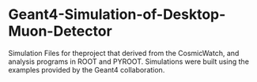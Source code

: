 # Geant4-Simulation-of-Desktop-Muon-Detector
Simulation Files for theproject that derived from the CosmicWatch, and analysis programs in ROOT and PYROOT.
Simulations were built using the examples provided by the Geant4 collaboration.

